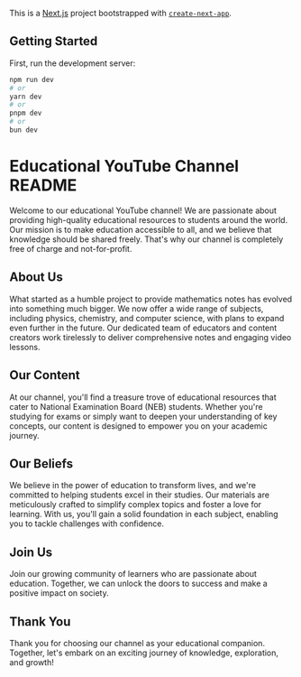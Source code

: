 This is a [Next.js](https://nextjs.org/) project bootstrapped with [`create-next-app`](https://github.com/vercel/next.js/tree/canary/packages/create-next-app).

## Getting Started

First, run the development server:

```bash
npm run dev
# or
yarn dev
# or
pnpm dev
# or
bun dev
```
# Educational YouTube Channel README

Welcome to our educational YouTube channel! We are passionate about providing high-quality educational resources to students around the world. Our mission is to make education accessible to all, and we believe that knowledge should be shared freely. That's why our channel is completely free of charge and not-for-profit.

## About Us

What started as a humble project to provide mathematics notes has evolved into something much bigger. We now offer a wide range of subjects, including physics, chemistry, and computer science, with plans to expand even further in the future. Our dedicated team of educators and content creators work tirelessly to deliver comprehensive notes and engaging video lessons.

## Our Content

At our channel, you'll find a treasure trove of educational resources that cater to National Examination Board (NEB) students. Whether you're studying for exams or simply want to deepen your understanding of key concepts, our content is designed to empower you on your academic journey.

## Our Beliefs

We believe in the power of education to transform lives, and we're committed to helping students excel in their studies. Our materials are meticulously crafted to simplify complex topics and foster a love for learning. With us, you'll gain a solid foundation in each subject, enabling you to tackle challenges with confidence.

## Join Us

Join our growing community of learners who are passionate about education. Together, we can unlock the doors to success and make a positive impact on society.

## Thank You

Thank you for choosing our channel as your educational companion. Together, let's embark on an exciting journey of knowledge, exploration, and growth!